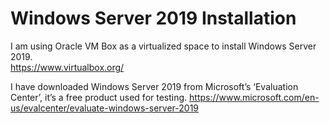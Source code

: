 # Windows Server 2019 Installation
I am using Oracle VM Box as a virtualized space to install Windows Server 2019. </br>
https://www.virtualbox.org/

I have downloaded Windows Server 2019 from Microsoft’s ‘Evaluation Center’, it’s a free product used for testing.
https://www.microsoft.com/en-us/evalcenter/evaluate-windows-server-2019


